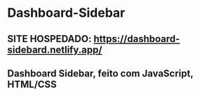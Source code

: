 # Dashboard-Sidebar

## SITE HOSPEDADO: https://dashboard-sidebard.netlify.app/

## Dashboard Sidebar, feito com JavaScript, HTML/CSS
